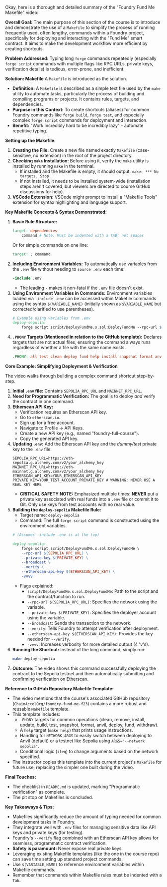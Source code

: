 Okay, here is a thorough and detailed summary of the "Foundry Fund Me Makefile" video:

**Overall Goal:**
The main purpose of this section of the course is to introduce and demonstrate the use of a `Makefile` to simplify the process of running frequently used, often lengthy, commands within a Foundry project, specifically for deploying and interacting with the "Fund Me" smart contract. It aims to make the development workflow more efficient by creating shortcuts.

**Problem Addressed:**
Typing long `forge` commands repeatedly (especially `forge script` commands with multiple flags like RPC URLs, private keys, verification details) is tedious, error-prone, and inefficient.

**Solution: Makefile**
A `Makefile` is introduced as the solution.

*   **Definition:** A `Makefile` is described as a simple text file used by the `make` utility to automate tasks, particularly the process of building and compiling programs or projects. It contains rules, targets, and dependencies.
*   **Purpose in this Context:** To create shortcuts (aliases) for common Foundry commands like `forge build`, `forge test`, and especially complex `forge script` commands for deployment and interaction.
*   **Benefit:** "Work incredibly hard to be incredibly lazy" - automate repetitive typing.

**Setting up the Makefile:**

1.  **Creating the File:** Create a new file named exactly `Makefile` (case-sensitive, no extension) in the root of the project directory.
2.  **Checking `make` Installation:** Before using it, verify the `make` utility is installed by running `make` in the terminal.
    *   If installed and the Makefile is empty, it should output: `make: *** No targets. Stop.`
    *   If not installed, it needs to be installed system-wide (installation steps aren't covered, but viewers are directed to course GitHub discussions for help).
3.  **VSCode Extension:** VSCode might prompt to install a "Makefile Tools" extension for syntax highlighting and language support.

**Key Makefile Concepts & Syntax Demonstrated:**

1.  **Basic Rule Structure:**
    ```makefile
    target: dependencies
    	command # Note: Must be indented with a TAB, not spaces
    ```
    Or for simple commands on one line:
    ```makefile
    target: ; command
    ```
2.  **Including Environment Variables:** To automatically use variables from the `.env` file without needing to `source .env` each time:
    ```makefile
    -include .env
    ```
    *   The leading `-` makes it non-fatal if the `.env` file doesn't exist.
3.  **Using Environment Variables in Commands:** Environment variables loaded via `-include .env` can be accessed within Makefile commands using the syntax `$(VARIABLE_NAME)` (initially shown as `$VARIABLE_NAME` but corrected/clarified to use parentheses).
    ```makefile
    # Example using variables from .env
    deploy-sepolia:
    	forge script script/DeployFundMe.s.sol:DeployFundMe --rpc-url $(SEPOLIA_RPC_URL) --private-key $(PRIVATE_KEY) ...
    ```
4.  **`.PHONY` Targets (Mentioned in relation to the GitHub template):** Declares targets that are not actual files, ensuring the command always runs regardless of whether a file with the same name exists.
    ```makefile
    .PHONY: all test clean deploy fund help install snapshot format anvil
    ```

**Core Example: Simplifying Deployment & Verification**

The video walks through building a complex command shortcut step-by-step.

1.  **Initial `.env` file:** Contains `SEPOLIA_RPC_URL` and `MAINNET_RPC_URL`.
2.  **Need for Programmatic Verification:** The goal is to deploy *and* verify the contract in one command.
3.  **Etherscan API Key:**
    *   Verification requires an Etherscan API key.
    *   Go to `etherscan.io`.
    *   Sign up for a free account.
    *   Navigate to Profile -> API Keys.
    *   Create a new API key (e.g., named "foundry-full-course").
    *   Copy the generated API key.
4.  **Updating `.env`:** Add the Etherscan API key and the *dummy/test* private key to the `.env` file.
    ```dotenv
    SEPOLIA_RPC_URL=https://eth-sepolia.g.alchemy.com/v2/your_alchemy_key
    MAINNET_RPC_URL=https://eth-mainnet.g.alchemy.com/v2/your_alchemy_key
    ETHERSCAN_API_KEY=YOUR_ETHERSCAN_API_KEY
    PRIVATE_KEY=YOUR_TEST_ACCOUNT_PRIVATE_KEY # WARNING: NEVER USE A REAL KEY HERE
    ```
    *   **CRITICAL SAFETY NOTE:** Emphasized multiple times: **NEVER** put a private key associated with real funds into a `.env` file or commit it to Git. Only use keys from test accounts with no real value.
5.  **Building the `deploy-sepolia` Makefile Rule:**
    *   Target name: `deploy-sepolia`
    *   Command: The full `forge script` command is constructed using the environment variables.
    ```makefile
    # (Assumes -include .env is at the top)

    deploy-sepolia:
    	forge script script/DeployFundMe.s.sol:DeployFundMe \
    	--rpc-url $(SEPOLIA_RPC_URL) \
    	--private-key $(PRIVATE_KEY) \
    	--broadcast \
    	--verify \
    	--etherscan-api-key $(ETHERSCAN_API_KEY) \
    	-vvvv
    ```
    *   Flags explained:
        *   `script/DeployFundMe.s.sol:DeployFundMe`: Path to the script and the contract/function to run.
        *   `--rpc-url $(SEPOLIA_RPC_URL)`: Specifies the network using the variable.
        *   `--private-key $(PRIVATE_KEY)`: Specifies the deployer account using the variable.
        *   `--broadcast`: Sends the transaction to the network.
        *   `--verify`: Tells Foundry to attempt verification after deployment.
        *   `--etherscan-api-key $(ETHERSCAN_API_KEY)`: Provides the key needed for `--verify`.
        *   `-vvvv`: Increases verbosity for more detailed output (4 'v's).
6.  **Running the Shortcut:** Instead of the long command, simply run:
    ```bash
    make deploy-sepolia
    ```
7.  **Outcome:** The video shows this command successfully deploying the contract to the Sepolia testnet and then automatically submitting and confirming verification on Etherscan.

**Reference to GitHub Repository Makefile Template:**

*   The video mentions that the course's associated GitHub repository (`ChainAccelOrg/foundry-fund-me-f23`) contains a more robust and reusable `Makefile` template.
*   This template includes:
    *   `.PHONY` targets for common operations (clean, remove, install, update, build, test, snapshot, format, anvil, deploy, fund, withdraw).
    *   A `help` target (`make help`) that prints usage instructions.
    *   Handling for `NETWORK_ARGS` to easily switch between deploying to Anvil (default) or a testnet like Sepolia using `ARGS="--network sepolia"`.
    *   Conditional logic (`ifeq`) to change arguments based on the network specified.
*   The instructor copies this template into the current project's `Makefile` for future use, replacing the simpler one built during the video.

**Final Touches:**

*   The checklist in `README.md` is updated, marking "Programmatic verification" as complete.
*   The pit stop on Makefiles is concluded.

**Key Takeaways & Tips:**

*   Makefiles significantly reduce the amount of typing needed for common development tasks in Foundry.
*   They integrate well with `.env` files for managing sensitive data like API keys and private keys (for testing).
*   Foundry's `--verify` flag combined with an Etherscan API key allows for seamless, programmatic contract verification.
*   **Safety is paramount:** Never expose real private keys.
*   Leveraging existing Makefile templates (like the one in the course repo) can save time setting up standard project commands.
*   Use `$(VARIABLE_NAME)` to reference environment variables within Makefile commands.
*   Remember that commands within Makefile rules must be indented with a `Tab`.